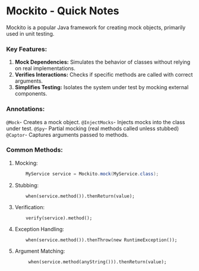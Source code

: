 # Mockito - Quick Notes
Mockito is a popular Java framework for creating mock objects, primarily used in unit testing.

### Key Features:
1. **Mock Dependencies:** Simulates the behavior of classes without relying on real implementations.
2. **Verifies Interactions:** Checks if specific methods are called with correct arguments.
3. **Simplifies Testing:** Isolates the system under test by mocking external components.

### Annotations:
`@Mock`- Creates a mock object.
`@InjectMocks`- Injects mocks into the class under test.
`@Spy`- Partial mocking (real methods called unless stubbed)
`@Captor`- Captures arguments passed to methods.

### Common Methods:
1. Mocking:
    ```java 
        MyService service = Mockito.mock(MyService.class);
    ```
2. Stubbing:
    ```
        when(service.method()).thenReturn(value);
    ```
3. Verification:
    ```
        verify(service).method();
    ```
4. Exception Handling:
    ```
        when(service.method()).thenThrow(new RuntimeException());
    ```
5. Argument Matching:
   ``` 
        when(service.method(anyString())).thenReturn(value);
   ```